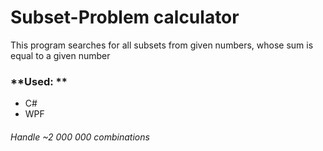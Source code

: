 # Subset-Problem calculator
This program searches for all subsets from given numbers, whose sum is equal to a given number

###  **Used: **
- C#
- WPF

###### Handle ~2 000 000 combinations

